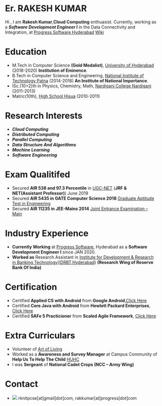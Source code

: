# Er. RAKESH KUMAR
Hi , I am **Rakesh Kumar**,**Cloud Computing** enthuasist. Currently, working as a  _**Software Development Engineer I**_ in the Data Connectivity and Integration, at [Progress Software Hyderabad](https://www.progress.com/) [Wiki](https://en.wikipedia.org/wiki/Progress_Software)

# Education
* M.Tech in Computer Science **(Gold Medalist)**, [University of Hyderabad](https://uohyd.ac.in) (2018-2020) **Institution of Eminence**.
* B.Tech in Computer Science and Engineering, [National Institute of Technology Patna](http://www.nitp.ac.in/php/home.php) (2014-2018) **An Institute of National Importance**.
* ISc.(10+2)th in Physics, Chemistry, Math, [Nardiganj College Nardiganj](http://www.nardiganjcollege.com/) (2011-2013)
* Matric(10th), [High School Hisua]() (2010-2011)  

# Research Interests
* _**Cloud Computing**_
* _**Distributed Computing**_
* _**Parallel Computing**_
* _**Data Structure And Algorithms**_
* _**Machine Learning**_
* _**Software Engineering**_

# Exam Qualitifed
* Secured **AIR 538 and 97.3 Percentile** in [UGC-NET](https://ugcnet.nta.nic.in/) (**JRF & NET(Assistant Professor)**) June 2019  
* Secured **AIR 5435 in GATE Computer Science 2018** [Graduate Aptitude Test in Engineering](http://www.gate.iitm.ac.in/)
* Secured **AIR 11235 in JEE-Mains 2014** [Joint Entrance Examination – Main](https://jeemain.nta.nic.in/)

# Industry Experience
* **Currently Working** at [Progress Software](https://www.progress.com/), Hyderabad as a **Software Development Engineer I** since JAN 2020.
* **Worked as** Research Assistant in [Institute for Development & Research in Banking Technology(IDRBT,Hyderabad)](http://www.idrbt.ac.in) **(Research Wing of Reserve Bank Of India)**

# Certification
* Certified **Applied CS with Android** from **Google Android**,[Click Here](https://drive.google.com/open?id=0B7XXZv3OfgOyYzJhdy1VZnFIMnc)
* Certified **Core Java with Android** from **Hewlett Packard Enterprises**, [Click Here](https://drive.google.com/open?id=1Voe04ipSCLJZaiCAIif6tbQP1PuiK6Sv)
* Certified **SAFe 5 Practicioner** from **Scaled Agile Framework**, [Click Here](https://www.scaledagileframework.com/)

# Extra Curriculars
* Volunteer of [Art of Living](https://www.artofliving.org/in-en)
* Worked as a **Awareness and Survey Manager** at Campus Community of **Help Us To Help The Child** [HUHC](http://huhcindia.org/)
* I was **Sergeant** of **National Cadet Crops (NCC – Army Wing)**

# Contact
* ![](https://img.icons8.com/clouds/1x/email.png) rknitpcse[at]gmail[dot]com, rakkumar[at]progress[dot]com
